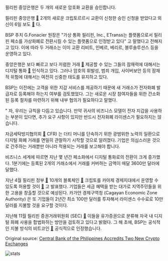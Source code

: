 필리핀 중앙은행은 두 개의 새로운 암호화 교환을 승인합니다.

필리핀 중앙은행  [🔗](https://cointelegraph.com/tags/central-bank) 2개의 새로운 크립토르르시 교환이 신청한 승인 신청을 받았다고 외신이 6일 보도  [🔗](http://bworldonline.com/bsp-accredits-two-vc-exchanges/) 다.

BSP 추치 G.Fonacier 원장은 "가상 통화 필리핀, Inc., ETranss는 플랫폼으로서 필리핀 페소를 가상화폐로 전환시킬 수 있는 플랫폼으로 인정받고 있다" 고 말했다고 전해지고 있다. 이에 따라 두 거래소는 이미 교환 리비트, 인베르, 베리르, 블루솔루션스 등을 운영하고 있다.

중앙은행은 보다 빠르고 보다 저렴한 거래  [🔗](https://cointelegraph.com/tags/transactions) 제공할 수 있는 그들의 잠재력에 대해서는 디지털 통화  [🔗](https://cointelegraph.com/tags/cryptocurrencies)  인식하고 있다. 그러나 암호의 휘발성, 범죄 개입, 사이버보안 등의 잠재적 위험에 대해서는 여전히 신중한 태도를 유지하고 있다.

BSP는 이전에는 고객을 위한 지갑 서비스를 제공하기 때문에 새 거래소가 전자화폐 발급자로 등록해야 하는지 여부를 검토했었다. 그는 새로운 시장 참여자들을 위한 간소화된 등록 절차를 마련하기 위해 내부 협의가 필요하다고 말했다.

" 자, 우리는 규칙을 다듬고 있습니다. 만약 귀사의 비즈니스 모델이 전자 지갑을 사용하는 부분이 있다면, 추가 요구 사항이 있지만 반드시 전자화폐 라이센스가 필요하지는 않습니다.

자금세탁방지협의회  [🔗](https://cointelegraph.com/tags/aml)  CFR) 는 더티 머니를 단속하기 위한 광범위한 노력의 일환으로 디지털 화폐 거래를 면밀히 관찰하기 시작할 것으로 알려졌다. 기업은 의심스러운 것으로 간주하는 거래뿐만 아니라 적용되는 거래를 보고해야 합니다.

비즈니스 세계에 따르면 지난 몇 년간 페소화에서 디지털 통화로의 전환이 크게 증가했다. 1분기에는 등록된 2개의 거래소에서 거래를 커버하는 금액이 매달 3600만 달러에 달했다.

지난 4월 필리핀 정부  [🔗](https://cointelegraph.com/tags/philippines)  10개의 블록체인  [🔗](https://cointelegraph.com/tags/blockchain)  크립토를 카아제 경제지대에서 운영할 수 있도록 허용할 것이  [🔗](https://cointelegraph.com/news/philippine-govt-to-allow-countrys-first-crypto-businesses-in-special-economic-zone) 고 발표했다. 기업들은 세금 혜택을 받는 대가로 지역주민들을 위한 고용을 창출할 것으로 예상된다. 카가얀 경제구역청 (Cagayan Economic Zone Authority) 은 또 기업들이 2년간 최소 100만 달러를 투자해서 라이센스 수수료로 10만 달러를 지불할 것을 요구할 것이다.

지난해 11월 필리핀 증권거래위원회 (SEC)  [🔗](https://cointelegraph.com/news/philippine-regulator-plans-to-legalize-cryptocurrencies-classify-as-securities) 이들을 유가증권으로 분류해 자국 내 디지털 화폐 사용을 합법화하는 방안을 검토하고 있다고 밝혔다. 그 해 초에, BSP는 공식적인 지불 방식의 비트코인  [🔗](https://cointelegraph.com/news/the-philippines-officially-legitimize-bitcoin-as-payment-method)  공식적으로 인정했습니다.

Original source: [Central Bank of the Philippines Accredits Two New Crypto Exchanges](https://cointelegraph.com/news/central-bank-of-the-philippines-accredits-two-new-crypto-exchanges)

![stats](https://c.statcounter.com/11760860/0/a89fa40b/1/ "stats")
